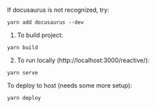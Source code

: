 
If docusaurus is not recognized, try:
```
yarn add docusaurus --dev
```

1. To build project:
```
yarn build
```

2. To run locally (http://localhost:3000/reactive/):
```
yarn serve
```

To deploy to host (needs some more setup):
```
yarn deploy
```
